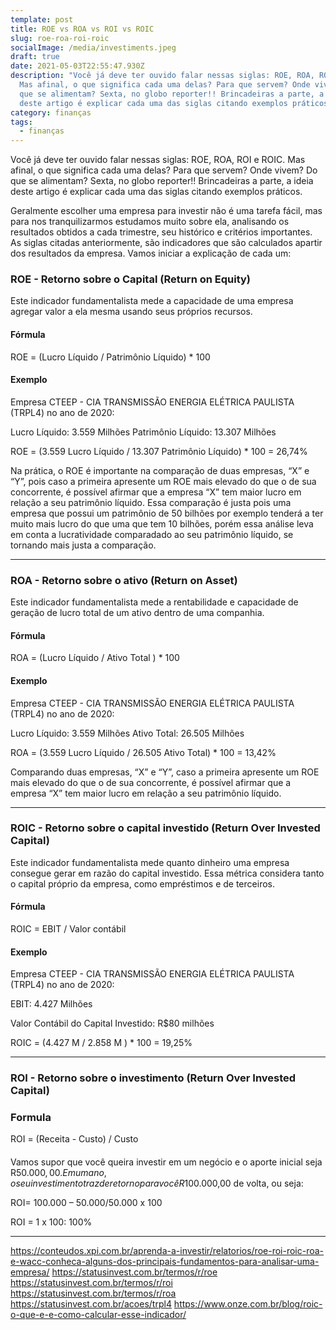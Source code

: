 ```yaml
---
template: post
title: ROE vs ROA vs ROI vs ROIC
slug: roe-roa-roi-roic
socialImage: /media/investiments.jpeg
draft: true
date: 2021-05-03T22:55:47.930Z
description: "Você já deve ter ouvido falar nessas siglas: ROE, ROA, ROI e ROIC.
  Mas afinal, o que significa cada uma delas? Para que servem? Onde vivem? Do
  que se alimentam? Sexta, no globo reporter!! Brincadeiras a parte, a ideia
  deste artigo é explicar cada uma das siglas citando exemplos práticos."
category: finanças
tags:
  - finanças
---
```

Você já deve ter ouvido falar nessas siglas: ROE, ROA, ROI e ROIC. Mas afinal, o que significa cada uma delas? Para que servem? Onde vivem? Do que se alimentam? Sexta, no globo reporter!! Brincadeiras a parte, a ideia deste artigo é explicar cada uma das siglas citando exemplos práticos.

Geralmente escolher uma empresa para investir não é uma tarefa fácil, mas para nos tranquilizarmos estudamos muito sobre ela, analisando os resultados obtidos a cada trimestre, seu histórico e critérios importantes. As siglas citadas anteriormente, são indicadores que são calculados apartir dos resultados da empresa. Vamos iniciar a explicação de cada um:

### ROE - Retorno sobre o Capital (Return on Equity)

Este indicador fundamentalista mede a capacidade de uma empresa agregar valor a ela mesma usando seus próprios recursos.

#### Fórmula

ROE = (Lucro Líquido / Patrimônio Líquido) * 100

#### Exemplo

Empresa CTEEP - CIA TRANSMISSÃO ENERGIA ELÉTRICA PAULISTA (TRPL4) no ano de 2020:

Lucro Líquido: 3.559 Milhões
Patrimônio Líquido: 13.307 Milhões

ROE = (3.559 Lucro Líquido / 13.307 Patrimônio Líquido) * 100 = 26,74%

Na prática, o ROE é importante na comparação de duas empresas, “X” e “Y”, pois caso a primeira apresente um ROE mais elevado do que o de sua concorrente, é possível afirmar que a empresa “X” tem maior lucro em relação a seu patrimônio líquido. Essa comparação é justa pois uma empresa que possui um patrimônio de 50 bilhões por exemplo tenderá a ter muito mais lucro do que uma que tem 10 bilhões, porém essa análise leva em conta a lucratividade comparadado ao seu patrimônio líquido, se tornando mais justa a comparação.

----

### ROA - Retorno sobre o ativo (Return on Asset)

Este indicador fundamentalista mede a rentabilidade e capacidade de geração de lucro total de um ativo dentro de uma companhia.

#### Fórmula

ROA = (Lucro Líquido / Ativo Total ) * 100

#### Exemplo

Empresa CTEEP - CIA TRANSMISSÃO ENERGIA ELÉTRICA PAULISTA (TRPL4) no ano de 2020:

Lucro Líquido: 3.559 Milhões
Ativo Total: 26.505 Milhões

ROA = (3.559 Lucro Líquido / 26.505 Ativo Total) * 100 = 13,42%

Comparando duas empresas, “X” e “Y”, caso a primeira apresente um ROE mais elevado do que o de sua concorrente, é possível afirmar que a empresa “X” tem maior lucro em relação a seu patrimônio líquido.

----

### ROIC - Retorno sobre o capital investido (Return Over Invested Capital)

Este indicador fundamentalista mede quanto dinheiro uma empresa consegue gerar em razão do capital investido. Essa métrica considera tanto o capital próprio da empresa, como empréstimos e de terceiros.

#### Fórmula

ROIC = EBIT / Valor contábil

#### Exemplo

Empresa CTEEP - CIA TRANSMISSÃO ENERGIA ELÉTRICA PAULISTA (TRPL4) no ano de 2020:

EBIT: 4.427 Milhões

Valor Contábil do Capital Investido: R$80 milhões

ROIC = (4.427 M / 2.858 M) * 100 = 19,25%

----

### ROI - Retorno sobre o investimento (Return Over Invested Capital)

### Formula

ROI = (Receita - Custo) / Custo

####

Vamos supor que você queira investir em um negócio e o aporte inicial seja R$50.000,00. Em um ano, o seu investimento traz de retorno para você R$100.000,00 de volta, ou seja:


ROI= 100.000 – 50.000/50.000 x 100

ROI = 1 x 100: 100%


----

https://conteudos.xpi.com.br/aprenda-a-investir/relatorios/roe-roi-roic-roa-e-wacc-conheca-alguns-dos-principais-fundamentos-para-analisar-uma-empresa/
https://statusinvest.com.br/termos/r/roe
https://statusinvest.com.br/termos/r/roi
https://statusinvest.com.br/termos/r/roa
https://statusinvest.com.br/acoes/trpl4
https://www.onze.com.br/blog/roic-o-que-e-e-como-calcular-esse-indicador/

